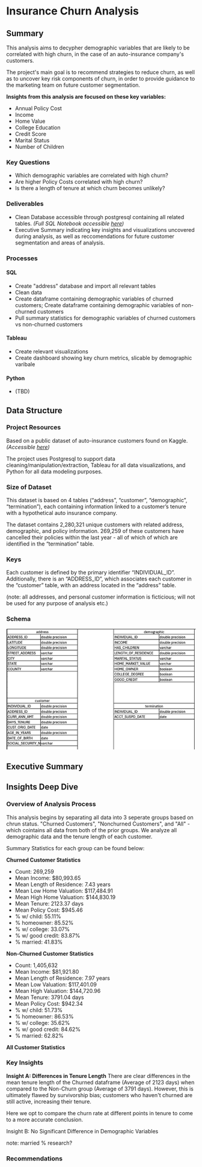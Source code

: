 # Insurance Churn Analysis
## Summary
This analysis aims to decypher demographic variables that are likely to be correlated with high churn, in the case of an auto-insurance company's customers. 

The project's main goal is to recommend strategies to reduce churn, as well as to uncover key risk components of churn, in order to provide guidance to the marketing team on future customer segmentation.

**Insights from this analysis are focused on these key variables:**
- Annual Policy Cost
- Income
- Home Value
- College Education
- Credit Score
- Marital Status
- Number of Children
  

### Key Questions
- Which demographic variables are correlated with high churn?
- Are higher Policy Costs correlated with high churn?
- Is there a length of tenure at which churn becomes unlikely?

### Deliverables
- Clean Database accessible through postgresql containing all related tables. *(Full SQL Notebook accessible [here](https://github.com/jonathanjackson-1/insurance_churn_analysis/blob/main/SQL_NOTEBOOK.sql))*
- Executive Summary indicating key insights and visualizations uncovered during analysis, as well as reccomendations for future customer segmentation and areas of analysis.

  
### Processes
#### SQL
- Create "address" database and import all relevant tables
- Clean data
- Create dataframe containing demographic variables of churned customers; Create dataframe containing demographic variables of non-churned customers
- Pull summary statistics for demographic variables of churned customers vs non-churned customers

#### Tableau
- Create relevant visualizations
- Create dashboard showing key churn metrics, slicable by demographic varibale

#### Python 
- (TBD)


## Data Structure
### Project Resources
Based on a public dataset of auto-insurance customers found on Kaggle. *(Accessible [here](https://www.kaggle.com/datasets/merishnasuwal/auto-insurance-churn-analysis-dataset?select=address.csv))*

The project uses Postgresql to support data cleaning/manipulation/extraction, Tableau for all data visualizations, and Python for all data modeling purposes.

### Size of Dataset
This dataset is based on 4 tables (“address”, “customer”, “demographic”, “termination”), each containing information linked to a customer’s tenure with a hypothetical auto insurance company. 

The dataset contains 2,280,321 unique customers with related address, demographic, and policy information. 269,259 of these customers have cancelled their policies within the last year - all of which of which are identified in the “termination” table.

### Keys
Each customer is defined by the primary identifier “INDIVIDUAL_ID”. Additionally, there is an “ADDRESS_ID”, which associates each customer in the “customer” table, with an address located in the “address” table.

(note: all addresses, and personal customer information is ficticious; will not be used for any purpose of analysis etc.) 

### Schema
![Picture of database schema](https://github.com/jonathanjackson-1/insurance_churn_analysis/blob/main/SCHEMA%20pic.jpg)


## Executive Summary

## Insights Deep Dive
### Overview of Analysis Process
This analysis begins by separating all data into 3 seperate groups based on chrun status. "Churned Customers", "Nonchurned Customers", and "All" - which cointains all data from both of the prior groups. We analyze all demographic data and the tenure length of each customer.

Summary Statistics for each group can be found below:

**Churned Customer Statistics**
- Count: 269,259
- Mean Income: $80,993.65
- Mean Length of Residence: 7.43 years
- Mean Low Home Valuation: $117,484.91
- Mean High Home Valuation: $144,830.19
- Mean Tenure: 2123.37 days
- Mean Policy Cost: $945.46
- % w/ child: 55.11%
- % homeowner: 85.52%
- % w/ college: 33.07%
- % w/ good credit: 83.87%
- % married: 41.83%

**Non-Churned Customer Statistics**
- Count: 1,405,632
- Mean Income: $81,921.80
- Mean Length of Residence: 7.97 years
- Mean Low Valuation: $117,401.09
- Mean High Valuation: $144,720.96
- Mean Tenure: 3791.04 days
- Mean Policy Cost: $942.34
- % w/ child: 51.73%
- % homeowner: 86.53%
- % w/ college: 35.62%
- % w/ good credit: 84.62%
- % married: 62.82%

**All Customer Statistics**

### Key Insights
**Insight A: Differences in Tenure Length**
There are clear differences in the mean tenure length of the Churned dataframe (Average of 2123 days) when compared to the Non-Churn group (Average of 3791 days). However, this is ultimately flawed by survivorship bias; customers who haven't churned are still active, increasing their tenure. 

Here we opt to compare the churn rate at different points in tenure to come to a more accurate conclusion.

Insight B: No Significant Difference in Demographic Variables

note: married % research?

### Recommendations

